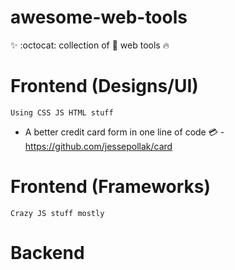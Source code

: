 # awesome-web-tools
:sparkles: :octocat: collection of :tada: web tools :fire:

# Frontend (Designs/UI) 
`Using CSS JS HTML stuff`
- A better credit card form in one line of code :credit_card: - https://github.com/jessepollak/card

# Frontend (Frameworks)
`Crazy JS stuff mostly`

# Backend
